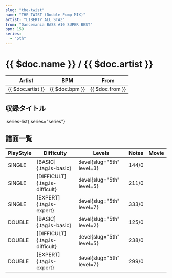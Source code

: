 ```yaml
---
slug: "the-twist"
name: "THE TWIST (Double Pump MIX)"
artist: "LIBERTY ALL STAZ"
from: "Dancemania BASS #10 SUPER BEST"
bpm: 159
series:
  - "5th"
---
```


# {{ $doc.name }} / {{ $doc.artist }}

|Artist|BPM|From|
|------|---|----|
|{{ $doc.artist }}|{{ $doc.bpm }}|{{ $doc.from }}|

## 収録タイトル

:series-list{:series="series"}

## 譜面一覧

|PlayStyle|Difficulty|Levels|Notes|Movie|
|---------|----------|------|-----|-----|
|SINGLE|[BASIC]{.tag.is-basic}|:level{slug="5th" level=3}|144/0||
|SINGLE|[DIFFICULT]{.tag.is-difficult}|:level{slug="5th" level=5}|211/0||
|SINGLE|[EXPERT]{.tag.is-expert}|:level{slug="5th" level=7}|333/0||
|DOUBLE|[BASIC]{.tag.is-basic}|:level{slug="5th" level=2}|125/0||
|DOUBLE|[DIFFICULT]{.tag.is-difficult}|:level{slug="5th" level=5}|238/0||
|DOUBLE|[EXPERT]{.tag.is-expert}|:level{slug="5th" level=7}|299/0||

